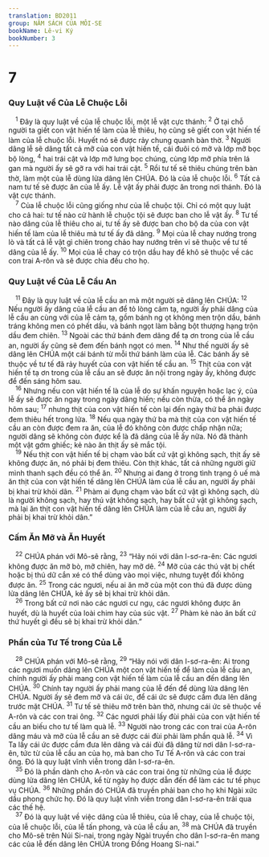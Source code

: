 ```yaml
---
translation: BD2011
group: NĂM SÁCH CỦA MÔI-SE
bookName: Lê-vi Ký 
bookNumber: 3
---
```


<div class="title"><h1>7</h1><h3>Quy Luật về Của Lễ Chuộc Lỗi</h3></div>
<span class="verse le_7_1"> <sup>1</sup> Ðây là quy luật về của lễ chuộc lỗi, một lễ vật cực thánh: </span>
<span class="verse le_7_2"><sup>2</sup> Ở tại chỗ người ta giết con vật hiến tế làm của lễ thiêu, họ cũng sẽ giết con vật hiến tế làm của lễ chuộc lỗi. Huyết nó sẽ được rảy chung quanh bàn thờ. </span>
<span class="verse le_7_3"><sup>3</sup> Người dâng lễ sẽ dâng tất cả mỡ của con vật hiến tế, cái đuôi có mỡ và lớp mỡ bọc bộ lòng, </span>
<span class="verse le_7_4"><sup>4</sup> hai trái cật và lớp mỡ lưng bọc chúng, cùng lớp mỡ phía trên lá gan mà người ấy sẽ gỡ ra với hai trái cật. </span>
<span class="verse le_7_5"><sup>5</sup> Rồi tư tế sẽ thiêu chúng trên bàn thờ, làm một của lễ dùng lửa dâng lên CHÚA. Ðó là của lễ chuộc lỗi. </span>
<span class="verse le_7_6"><sup>6</sup> Tất cả nam tư tế sẽ được ăn của lễ ấy. Lễ vật ấy phải được ăn trong nơi thánh. Ðó là vật cực thánh.<br/></span>
<span class="verse le_7_7"> <sup>7</sup> Của lễ chuộc lỗi cũng giống như của lễ chuộc tội. Chỉ có một quy luật cho cả hai: tư tế nào cử hành lễ chuộc tội sẽ được ban cho lễ vật ấy. </span>
<span class="verse le_7_8"><sup>8</sup> Tư tế nào dâng của lễ thiêu cho ai, tư tế ấy sẽ được ban cho bộ da của con vật hiến tế làm của lễ thiêu mà tư tế ấy đã dâng. </span>
<span class="verse le_7_9"><sup>9</sup> Mọi của lễ chay nướng trong lò và tất cả lễ vật gì chiên trong chảo hay nướng trên vỉ sẽ thuộc về tư tế dâng của lễ ấy. </span>
<span class="verse le_7_10"><sup>10</sup> Mọi của lễ chay có trộn dầu hay để khô sẽ thuộc về các con trai A-rôn và sẽ được chia đều cho họ.<br/></span>
<div class="title"><h3>Quy Luật về Của Lễ Cầu An</h3></div>
<span class="verse le_7_11"> <sup>11</sup> Ðây là quy luật về của lễ cầu an mà một người sẽ dâng lên CHÚA: </span>
<span class="verse le_7_12"><sup>12</sup> Nếu người ấy dâng của lễ cầu an để tỏ lòng cảm tạ, người ấy phải dâng của lễ cầu an cùng với của lễ cảm tạ, gồm bánh ng ọt không men trộn dầu, bánh tráng không men có phết dầu, và bánh ngọt làm bằng bột thượng hạng trộn dầu đem chiên. </span>
<span class="verse le_7_13"><sup>13</sup> Ngoài các thứ bánh đem dâng để tạ ơn trong của lễ cầu an, người ấy cũng sẽ đem đến bánh ngọt có men. </span>
<span class="verse le_7_14"><sup>14</sup> Như thế người ấy sẽ dâng lên CHÚA một cái bánh từ mỗi thứ bánh làm của lễ. Các bánh ấy sẽ thuộc về tư tế đã rảy huyết của con vật hiến tế cầu an. </span>
<span class="verse le_7_15"><sup>15</sup> Thịt của con vật hiến tế tạ ơn trong của lễ cầu an sẽ được ăn nội trong ngày ấy, không được để đến sáng hôm sau.<br/></span>
<span class="verse le_7_16"> <sup>16</sup> Nhưng nếu con vật hiến tế là của lễ do sự khấn nguyện hoặc lạc ý, của lễ ấy sẽ được ăn ngay trong ngày dâng hiến; nếu còn thừa, có thể ăn ngày hôm sau; </span>
<span class="verse le_7_17"><sup>17</sup> nhưng thịt của con vật hiến tế còn lại đến ngày thứ ba phải được đem thiêu hết trong lửa. </span>
<span class="verse le_7_18"><sup>18</sup> Nếu qua ngày thứ ba mà thịt của con vật hiến tế cầu an còn được đem ra ăn, của lễ đó không còn được chấp nhận nữa; người dâng sẽ không còn được kể là đã dâng của lễ ấy nữa. Nó đã thành một vật gớm ghiếc; kẻ nào ăn thịt ấy sẽ mắc tội.<br/></span>
<span class="verse le_7_19"> <sup>19</sup> Nếu thịt con vật hiến tế bị chạm vào bất cứ vật gì không sạch, thịt ấy sẽ không được ăn, nó phải bị đem thiêu. Còn thịt khác, tất cả những người giữ mình thanh sạch đều có thể ăn. </span>
<span class="verse le_7_20"><sup>20</sup> Nhưng ai đang ở trong tình trạng ô uế mà ăn thịt của con vật hiến tế dâng lên CHÚA làm của lễ cầu an, người ấy phải bị khai trừ khỏi dân. </span>
<span class="verse le_7_21"><sup>21</sup> Phàm ai đụng chạm vào bất cứ vật gì không sạch, dù là người không sạch, hay thú vật không sạch, hay bất cứ vật gì không sạch, mà lại ăn thịt con vật hiến tế dâng lên CHÚA làm của lễ cầu an, người ấy phải bị khai trừ khỏi dân.”<br/></span>
<div class="title"><h3>Cấm Ăn Mỡ và Ăn Huyết</h3></div>
<span class="verse le_7_22"> <sup>22</sup> CHÚA phán với Mô-sê rằng, </span>
<span class="verse le_7_23"><sup>23</sup> “Hãy nói với dân I-sơ-ra-ên: Các ngươi không được ăn mỡ bò, mỡ chiên, hay mỡ dê. </span>
<span class="verse le_7_24"><sup>24</sup> Mỡ của các thú vật bị chết hoặc bị thú dữ cắn xé có thể dùng vào mọi việc, nhưng tuyệt đối không được ăn. </span>
<span class="verse le_7_25"><sup>25</sup> Trong các ngươi, nếu ai ăn mỡ của một con thú đã được dùng lửa dâng lên CHÚA, kẻ ấy sẽ bị khai trừ khỏi dân.<br/></span>
<span class="verse le_7_26"> <sup>26</sup> Trong bất cứ nơi nào các ngươi cư ngụ, các ngươi không được ăn huyết, dù là huyết của loài chim hay của súc vật. </span>
<span class="verse le_7_27"><sup>27</sup> Phàm kẻ nào ăn bất cứ thứ huyết gì đều sẽ bị khai trừ khỏi dân.”<br/></span>
<div class="title"><h3>Phần của Tư Tế trong Của Lễ</h3></div>
<span class="verse le_7_28"> <sup>28</sup> CHÚA phán với Mô-sê rằng, </span>
<span class="verse le_7_29"><sup>29</sup> “Hãy nói với dân I-sơ-ra-ên: Ai trong các ngươi muốn dâng lên CHÚA một con vật hiến tế để làm của lễ cầu an, chính người ấy phải mang con vật hiến tế làm của lễ cầu an đến dâng lên CHÚA. </span>
<span class="verse le_7_30"><sup>30</sup> Chính tay người ấy phải mang của lễ đến để dùng lửa dâng lên CHÚA. Người ấy sẽ đem mỡ và cái ức, để cái ức sẽ được cầm đưa lên dâng trước mặt CHÚA. </span>
<span class="verse le_7_31"><sup>31</sup> Tư tế sẽ thiêu mỡ trên bàn thờ, nhưng cái ức sẽ thuộc về A-rôn và các con trai ông. </span>
<span class="verse le_7_32"><sup>32</sup> Các ngươi phải lấy đùi phải của con vật hiến tế cầu an biếu cho tư tế làm quà lễ. </span>
<span class="verse le_7_33"><sup>33</sup> Người nào trong các con trai của A-rôn dâng máu và mỡ của lễ cầu an sẽ được cái đùi phải làm phần quà lễ. </span>
<span class="verse le_7_34"><sup>34</sup> Vì Ta lấy cái ức được cầm đưa lên dâng và cái đùi đã dâng từ nơi dân I-sơ-ra-ên, tức từ của lễ cầu an của họ, mà ban cho Tư Tế A-rôn và các con trai ông. Ðó là quy luật vĩnh viễn trong dân I-sơ-ra-ên.<br/></span>
<span class="verse le_7_35"> <sup>35</sup> Ðó là phần dành cho A-rôn và các con trai ông từ những của lễ được dùng lửa dâng lên CHÚA, kể từ ngày họ được dẫn đến để làm các tư tế phục vụ CHÚA. </span>
<span class="verse le_7_36"><sup>36</sup> Những phần đó CHÚA đã truyền phải ban cho họ khi Ngài xức dầu phong chức họ. Ðó là quy luật vĩnh viễn trong dân I-sơ-ra-ên trải qua các thế hệ.<br/></span>
<span class="verse le_7_37"> <sup>37</sup> Ðó là quy luật về việc dâng của lễ thiêu, của lễ chay, của lễ chuộc tội, của lễ chuộc lỗi, của lễ tấn phong, và của lễ cầu an, </span>
<span class="verse le_7_38"><sup>38</sup> mà CHÚA đã truyền cho Mô-sê trên Núi Si-nai, trong ngày Ngài truyền cho dân I-sơ-ra-ên mang các của lễ đến dâng lên CHÚA trong Ðồng Hoang Si-nai.”<br/></span>

